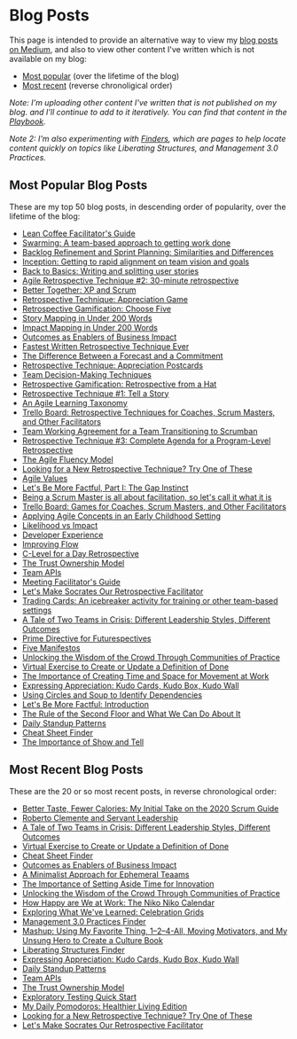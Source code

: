 # Blog Posts

This page is intended to provide an alternative way to view my [blog posts on Medium](https://medium.com/agile-outside-the-box), and also to view other content I've written which is not available on my blog:

+ [Most popular](#most-popular-blog-posts) (over the lifetime of the blog)
+ [Most recent](#most-recent-blog-posts) (reverse chronoligical order)

*Note: I'm uploading other content I've written that is not published on my blog. and I'll continue to add to it iteratively. You can find that content in the [Playbook](https://gphiliprogers.github.io/playbook/).*

*Note 2: I'm also experimenting with [Finders](https://gphiliprogers.github.io/finders/), which are pages to help locate content quickly on topics like Liberating Structures, and Management 3.0 Practices.*

## Most Popular Blog Posts

These are my top 50 blog posts, in descending order of popularity, over the lifetime of the blog:

+ [Lean Coffee Facilitator's Guide](https://medium.com/agile-outside-the-box/lean-coffee-facilitator-s-guide-d79d9f13d0a9)
+ [Swarming: A team-based approach to getting work done](https://medium.com/agile-outside-the-box/swarming-a-team-based-approach-to-getting-work-done-1434243f38b8)
+ [Backlog Refinement and Sprint Planning: Similarities and Differences](https://medium.com/agile-outside-the-box/backlog-refinement-and-sprint-planning-similarities-and-differences-d08761aca3ae)
+ [Inception: Getting to rapid alignment on team vision and goals](https://medium.com/agile-outside-the-box/inception-getting-to-rapid-alignment-on-team-vision-and-goals-47cc60b0cb9)
+ [Back to Basics: Writing and splitting user stories](https://medium.com/agile-outside-the-box/back-to-basics-writing-and-splitting-user-stories-8903a931499c)
+ [Agile Retrospective Technique #2: 30-minute retrospective](https://medium.com/agile-outside-the-box/agile-retrospective-technique-2-7db32640275d)
+ [Better Together: XP and Scrum](https://medium.com/agile-outside-the-box/better-together-xp-and-scrum-c69bf9bffcff)
+ [Retrospective Technique: Appreciation Game](https://medium.com/agile-outside-the-box/retrospective-technique-appreciation-game-ddb906ebbc2f)
+ [Retrospective Gamification: Choose Five](https://medium.com/agile-outside-the-box/using-gamification-to-keep-retrospectives-fun-and-engaging-52c30c7fab8f)
+ [Story Mapping in Under 200 Words](https://medium.com/agile-outside-the-box/story-mapping-in-under-200-words-e61de2767f2e)
+ [Impact Mapping in Under 200 Words](https://medium.com/agile-outside-the-box/impact-mapping-in-under-200-words-a7528bba901f)
+ [Outcomes as Enablers of Business Impact](https://medium.com/agile-outside-the-box/outcomes-as-enablers-of-business-impact-c228a5dbd29f)
+ [Fastest Written Retrospective Technique Ever](https://medium.com/agile-outside-the-box/fastest-written-retrospective-technique-ever-33c69a1ffd1e)
+ [The Difference Between a Forecast and a Commitment](https://medium.com/agile-outside-the-box/the-difference-between-a-forecast-and-a-commitment-f689308badc7)
+ [Retrospective Technique: Appreciation Postcards](https://medium.com/agile-outside-the-box/retrospective-technique-appreciation-post-cards-e53ef3d67425)
+ [Team Decision-Making Techniques](https://medium.com/agile-outside-the-box/team-decision-making-techniques-80f2138ae31e)
+ [Retrospective Gamification: Retrospective from a Hat](https://medium.com/agile-outside-the-box/retrospective-from-a-hat-2541c9d6b568)
+ [Retrospective Technique #1: Tell a Story](https://medium.com/agile-outside-the-box/agile-retrospective-technique-1-7cac5cb4302a)
+ [An Agile Learning Taxonomy](https://medium.com/agile-outside-the-box/an-agile-learning-taxonomy-a532a48c13ca)
+ [Trello Board: Retrospective Techniques for Coaches, Scrum Masters, and Other Facilitators](https://medium.com/agile-outside-the-box/trello-board-retrospective-techniques-for-coaches-scrum-masters-and-other-facilitators-104e51bdb287)
+ [Team Working Agreement for a Team Transitioning to Scrumban](https://medium.com/agile-outside-the-box/team-working-agreement-for-a-team-transitioning-to-scrumban-8c197190e4c7)
+ [Retrospective Technique #3: Complete Agenda for a Program-Level Retrospective](https://medium.com/agile-outside-the-box/retrospective-technique-3-3a58764b521b)
+ [The Agile Fluency Model](https://medium.com/agile-outside-the-box/the-agile-fluency-model-bcc3ab678e2b)
+ [Looking for a New Retrospective Technique? Try One of These](https://medium.com/agile-outside-the-box/looking-for-a-new-retrospective-technique-try-one-of-these-19a109b1f1cd)
+ [Agile Values](https://medium.com/agile-outside-the-box/agile-values-25ae733a384b)
+ [Let's Be More Factful, Part I: The Gap Instinct](https://medium.com/agile-outside-the-box/lets-be-more-factful-part-i-the-gap-instinct-ff98b87ebc82)
+ [Being a Scrum Master is all about facilitation, so let's call it what it is](https://medium.com/agile-outside-the-box/being-a-scrum-master-is-all-about-facilitation-so-lets-call-it-what-it-is-97fa8b985703)
+ [Trello Board: Games for Coaches, Scrum Masters, and Other Facilitators](https://medium.com/agile-outside-the-box/trello-board-games-for-coaches-scrum-masters-and-other-facilitators-1f6be62bc788)
+ [Applying Agile Concepts in an Early Childhood Setting](https://medium.com/agile-outside-the-box/applying-agile-concepts-in-an-early-childhood-education-setting-73eb406941d)
+ [Likelihood vs Impact](https://medium.com/agile-outside-the-box/likelihood-vs-impact-50785bc3d6a5)
+ [Developer Experience](https://medium.com/agile-outside-the-box/developer-experience-dx-b0669b42bd6a)
+ [Improving Flow](https://medium.com/agile-outside-the-box/improving-flow-442dfa881f4)
+ [C-Level for a Day Retrospective](https://medium.com/agile-outside-the-box/c-level-for-a-day-retrospective-8c4ee7e3917)
+ [The Trust Ownership Model](https://medium.com/agile-outside-the-box/the-trust-ownership-model-e1e2cb4eb217)
+ [Team APIs](https://medium.com/agile-outside-the-box/team-apis-af2dbc1805e7)
+ [Meeting Facilitator's Guide](https://medium.com/agile-outside-the-box/meeting-facilitators-checklist-715f4c7c72dd)
+ [Let's Make Socrates Our Retrospective Facilitator](https://medium.com/agile-outside-the-box/lets-make-socrates-our-retrospective-facilitator-e705a251fa8a)
+ [Trading Cards: An icebreaker activity for training or other team-based settings](https://medium.com/agile-outside-the-box/trading-cards-ded2882ec437)
+ [A Tale of Two Teams in Crisis: Different Leadership Styles, Different Outcomes](https://medium.com/agile-outside-the-box/a-tale-of-two-teams-in-crisis-different-leadership-styles-different-outcomes-1fabaa61a319)
+ [Prime Directive for Futurespectives](https://medium.com/agile-outside-the-box/prime-directive-for-futurespectives-a92c415c2286)
+ [Five Manifestos](https://medium.com/agile-outside-the-box/five-manifestos-2f091a2785be)
+ [Unlocking the Wisdom of the Crowd Through Communities of Practice](https://medium.com/agile-outside-the-box/unlocking-the-wisdom-of-the-crowd-through-communities-of-practice-1fea61be1271)
+ [Virtual Exercise to Create or Update a Definition of Done](https://medium.com/agile-outside-the-box/virtual-exercise-to-create-or-update-a-definition-of-done-d774a9802bfc)
+ [The Importance of Creating Time and Space for Movement at Work](https://medium.com/agile-outside-the-box/the-importance-of-creating-time-and-space-for-movement-at-work-ff6be48584a2)
+ [Expressing Appreciation: Kudo Cards, Kudo Box, Kudo Wall](https://medium.com/agile-outside-the-box/expressing-appreciation-kudo-cards-kudo-box-kudo-wall-aff14c5f335d)
+ [Using Circles and Soup to Identify Dependencies](https://medium.com/@g_philip/whose-nfr-is-it-anyway-406d0b1bfaa1)
+ [Let's Be More Factful: Introduction](https://medium.com/agile-outside-the-box/lets-be-more-factful-introduction-a3575e99a45a)
+ [The Rule of the Second Floor and What We Can Do About It](https://medium.com/agile-outside-the-box/the-rule-of-the-second-floor-and-what-we-can-do-about-it-34b9c5722fe8)
+ [Daily Standup Patterns](https://medium.com/agile-outside-the-box/daily-standup-patterns-d69ff48e1087)
+ [Cheat Sheet Finder](https://medium.com/agile-outside-the-box/cheat-sheet-finder-d6d241c5a34c)
+ [The Importance of Show and Tell](https://medium.com/@g_philip/the-importance-of-show-and-tell-d5d18d5f2383)


## Most Recent Blog Posts

These are the 20 or so most recent posts, in reverse chronological order:

+ [Better Taste, Fewer Calories: My Initial Take on the 2020 Scrum Guide](https://medium.com/agile-outside-the-box/better-taste-fewer-calories-my-initial-take-on-the-2020-scrum-guide-15e2e5f9b1de)
+ [Roberto Clemente and Servant Leadership](https://medium.com/agile-outside-the-box/roberto-clemente-and-servant-leadership-bb50f202cfc1)
+ [A Tale of Two Teams in Crisis: Different Leadership Styles, Different Outcomes](https://medium.com/agile-outside-the-box/a-tale-of-two-teams-in-crisis-different-leadership-styles-different-outcomes-1fabaa61a319)
+ [Virtual Exercise to Create or Update a Definition of Done](https://medium.com/agile-outside-the-box/virtual-exercise-to-create-or-update-a-definition-of-done-d774a9802bfc)
+ [Cheat Sheet Finder](https://medium.com/agile-outside-the-box/cheat-sheet-finder-d6d241c5a34c)
+ [Outcomes as Enablers of Business Impact](https://medium.com/agile-outside-the-box/outcomes-as-enablers-of-business-impact-c228a5dbd29f)
+ [A Minimalist Approach for Ephemeral Teaams](https://medium.com/agile-outside-the-box/a-minimalist-approach-for-ephemeral-teams-bd73858093f8)
+ [The Importance of Setting Aside Time for Innovation](https://medium.com/agile-outside-the-box/the-importance-of-setting-aside-time-for-innovation-a6ec75aa556d)
+ [Unlocking the Wisdom of the Crowd Through Communities of Practice](https://medium.com/agile-outside-the-box/unlocking-the-wisdom-of-the-crowd-through-communities-of-practice-1fea61be1271)
+ [How Happy are We at Work: The Niko Niko Calendar](https://medium.com/agile-outside-the-box/how-happy-we-are-at-work-the-niko-niko-calendar-e053f048d58b)
+ [Exploring What We've Learned: Celebration Grids](https://medium.com/agile-outside-the-box/exploring-what-weve-learned-celebration-grids-c21149f02313)
+ [Management 3.0 Practices Finder](https://medium.com/agile-outside-the-box/management-3-0-practices-finder-a59d7dd924d0)
+ [Mashup: Using My Favorite Thing, 1–2–4-All, Moving Motivators, and My Unsung Hero to Create a Culture Book](https://medium.com/agile-outside-the-box/mashup-using-my-favorite-thing-1-2-4-all-moving-motivators-and-my-unsung-hero-to-create-a-836cba073679)
+ [Liberating Structures Finder](https://medium.com/agile-outside-the-box/liberating-structures-finder-f57af294053c)
+ [Expressing Appreciation: Kudo Cards, Kudo Box, Kudo Wall](https://medium.com/agile-outside-the-box/expressing-appreciation-kudo-cards-kudo-box-kudo-wall-aff14c5f335d)
+ [Daily Standup Patterns](https://medium.com/agile-outside-the-box/daily-standup-patterns-d69ff48e1087) 
+ [Team APIs](https://medium.com/agile-outside-the-box/team-apis-af2dbc1805e7)
+ [The Trust Ownership Model](https://medium.com/agile-outside-the-box/the-trust-ownership-model-e1e2cb4eb217)
+ [Exploratory Testing Quick Start](https://medium.com/agile-outside-the-box/exploratory-testing-quick-start-942bbf6a738a)
+ [My Daily Pomodoros: Healthier Living Edition](https://medium.com/agile-outside-the-box/my-daily-pomodoros-6f1b99ff7c99)
+ [Looking for a New Retrospective Technique? Try One of These](https://medium.com/agile-outside-the-box/looking-for-a-new-retrospective-technique-try-one-of-these-19a109b1f1cd)
+ [Let's Make Socrates Our Retrospective Facilitator](https://medium.com/agile-outside-the-box/lets-make-socrates-our-retrospective-facilitator-e705a251fa8a)





